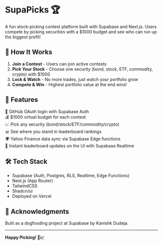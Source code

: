 # SupaPicks 🏆

A fun stock-picking contest platform built with Supabase and Next.js. Users compete by picking securities with a $1000 budget and see who can run up the biggest profit!

## 🎯 How It Works

1. **Join a Contest** - Users can join active contests
2. **Pick Your Stock** - Choose one security (bond, stock, ETF, commodity, crypto) with $1000
3. **Lock & Watch** - No more trades, just watch your portfolio grow
4. **Compete & Win** - Highest portfolio value at the end wins!

## 🚀 Features

🔐 GitHub OAuth login with Supabase Auth  
💰 $1000 virtual budget for each contest  
📈 Pick any security (bond/stock/ETF/commodity/crypto)  
📊 See where you stand in leaderboard rankings  
🌍 Yahoo Finance data sync via Supabase Edge functions  
🔁 Instant leaderboard updates on the UI with Supabase Realtime  

## 🛠️ Tech Stack

- Supabase (Auth, Postgres, RLS, Realtime, Edge Functions)
- Next.js (App Router)
- TailwindCSS
- Shadcn/ui
- Deployed on Vercel

## 🙏 Acknowledgments

Built as a dogfooding project at Supabase by Kanishk Dudeja.

---

**Happy Picking! 🚀📈**
